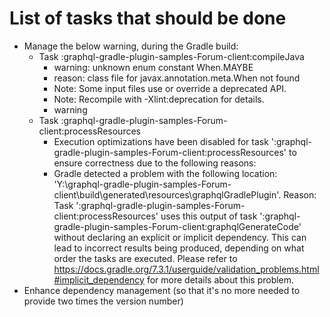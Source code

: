 # List of tasks that should be done
* Manage the below warning, during the Gradle build:
    * Task :graphql-gradle-plugin-samples-Forum-client:compileJava
        * warning: unknown enum constant When.MAYBE
        * reason: class file for javax.annotation.meta.When not found
        * Note: Some input files use or override a deprecated API.
        * Note: Recompile with -Xlint:deprecation for details.
        * warning
    * Task :graphql-gradle-plugin-samples-Forum-client:processResources
        * Execution optimizations have been disabled for task ':graphql-gradle-plugin-samples-Forum-client:processResources' to ensure correctness due to the following reasons:
        * Gradle detected a problem with the following location: 'Y:\graphql-gradle-plugin-samples-Forum-client\build\generated\resources\graphqlGradlePlugin'. Reason: Task ':graphql-gradle-plugin-samples-Forum-client:processResources' uses this output of task ':graphql-gradle-plugin-samples-Forum-client:graphqlGenerateCode' without declaring an explicit or implicit dependency. This can lead to incorrect results being produced, depending on what order the tasks are executed. Please refer to https://docs.gradle.org/7.3.1/userguide/validation_problems.html#implicit_dependency for more details about this problem.
* Enhance dependency management (so that it's no more needed to provide two times the version number)
